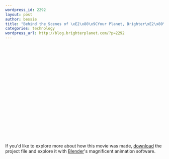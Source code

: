 ```yaml
--- 
wordpress_id: 2292
layout: post
author: bessie
title: "Behind the Scenes of \xE2\x80\x9CYour Planet, Brighter\xE2\x80\x9D"
categories: technology
wordpress_url: http://blog.brighterplanet.com/?p=2292
---
```

<object width="400" height="300"><param name="allowfullscreen" value="true" /><param name="allowscriptaccess" value="always" /><param name="movie" value="http://vimeo.com/moogaloop.swf?clip_id=6580315&amp;server=vimeo.com&amp;show_title=1&amp;show_byline=1&amp;show_portrait=0&amp;color=&amp;fullscreen=1" /><embed src="http://vimeo.com/moogaloop.swf?clip_id=6580315&amp;server=vimeo.com&amp;show_title=1&amp;show_byline=1&amp;show_portrait=0&amp;color=&amp;fullscreen=1" type="application/x-shockwave-flash" allowfullscreen="true" allowscriptaccess="always" width="400" height="300"></embed></object><p>

If you'd like to explore more about how this movie was made, <a href="http://blog.brighterplanet.com/wp-content/themes/bp/assets/your_planet_brighter.zip">download</a> the project file and explore it with <a href="http://blender.org">Blender</a>'s magnificent animation software.


